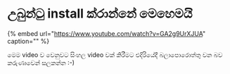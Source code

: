 # උබුන්ටු install ක්රාන්නේ මෙහෙමයි

{% embed url="https://www.youtube.com/watch?v=GA2g9UrXJUA" caption="" %}

මෙම video ව වෙනුවට සිංහල video වක් කිරීමට එදිරියේදී බලාපොරොත්තු වන බව කරුණාවෙන් සලකන්න :-\)

